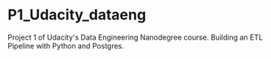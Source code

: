 # P1_Udacity_dataeng
Project 1 of Udacity's Data Engineering Nanodegree course.  Building an ETL Pipeline with Python and Postgres.
